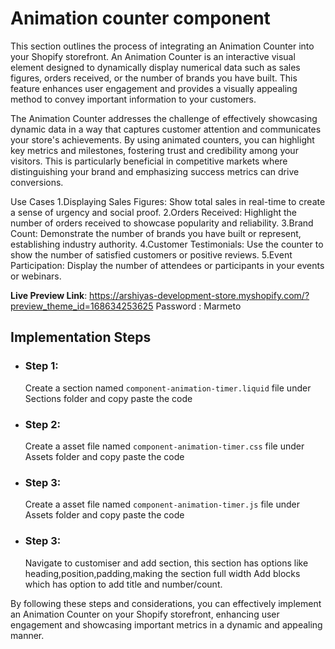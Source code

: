 
# Animation counter component

This section outlines the process of integrating an Animation Counter into your Shopify storefront. An Animation Counter is an interactive visual element designed to dynamically display numerical data such as sales figures, orders received, or the number of brands you have built. This feature enhances user engagement and provides a visually appealing method to convey important information to your customers.

The Animation Counter addresses the challenge of effectively showcasing dynamic data in a way that captures customer attention and communicates your store's achievements. By using animated counters, you can highlight key metrics and milestones, fostering trust and credibility among your visitors. This is particularly beneficial in competitive markets where distinguishing your brand and emphasizing success metrics can drive conversions.

Use Cases
1.Displaying Sales Figures: Show total sales in real-time to create a sense of urgency and social proof.
2.Orders Received: Highlight the number of orders received to showcase popularity and reliability.
3.Brand Count: Demonstrate the number of brands you have built or represent, establishing industry authority.
4.Customer Testimonials: Use the counter to show the number of satisfied customers or positive reviews.
5.Event Participation: Display the number of attendees or participants in your events or webinars.

**Live Preview Link**: https://arshiyas-development-store.myshopify.com/?preview_theme_id=168634253625
Password : Marmeto

## Implementation Steps

 - ### Step 1: 
   Create a section named `component-animation-timer.liquid` file under Sections folder and copy paste the code
   
 - ### Step 2:
    Create a asset file named `component-animation-timer.css` file under Assets folder and copy paste the code

 - ### Step 3:
    Create a asset file named `component-animation-timer.js` file under Assets folder and copy paste the code

 - ### Step 3:
    Navigate to customiser and add section, this section has options like heading,position,padding,making the section full width
    Add blocks which has option to add title and number/count.
	
By following these steps and considerations, you can effectively implement an Animation Counter on your Shopify storefront, enhancing user engagement and showcasing important metrics in a dynamic and appealing manner.
